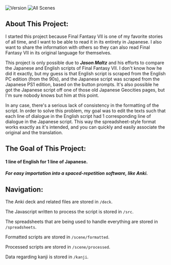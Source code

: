 ![Version](https://img.shields.io/github/package-json/v/nowotato/final-fantasy-7-script?style=for-the-badge)
![All Scenes](https://img.shields.io/github/milestones/progress-percent/nowotato/final-fantasy-7-script/1?label=script-completion&style=for-the-badge)

About This Project:
---
I started this project because Final Fantasy VII is one of my favorite stories of all time, and I want to be able to read it in its entirety in Japanese. I also want to share the information with others so they can also read Final Fantasy VII in its original language for themselves.

This project is only possible due to ***Jason Maltz*** and his efforts to compare the Japanese and English scripts of Final Fantasy VII. I don't know how he did it exactly, but my guess is that English script is scraped from the English PC edition (from the 90s), and the Japanese script was scraped from the Japanese PS1 edition, based on the button prompts. It's also possible he got the Japanese script off one of those old Japanese Geocities pages, but I'm sure nobody knows but him at this point.

In any case, there's a serious lack of consistency in the formatting of the script. In order to solve this problem, my goal was to edit the texts such that each line of dialogue in the English script had 1 corresponding line of dialogue in the Japanese script. This way the spreadsheet-style format works exactly as it's intended, and you can quickly and easily associate the original and the translation.

The Goal of This Project:
---

#### **1 line of English for 1 line of Japanese.**
##### For easy importation into a spaced-repetition software, like Anki.


Navigation:
---
The Anki deck and related files are stored in `/deck`.

The Javascript written to process the script is stored in `/src`.

The spreadsheets that are being used to handle everything are stored in `/spreadsheets`.

Formatted scripts are stored in `/scene/formatted`.

Processed scripts are stored in `/scene/processed`.

Data regarding kanji is stored in `/kanji`.